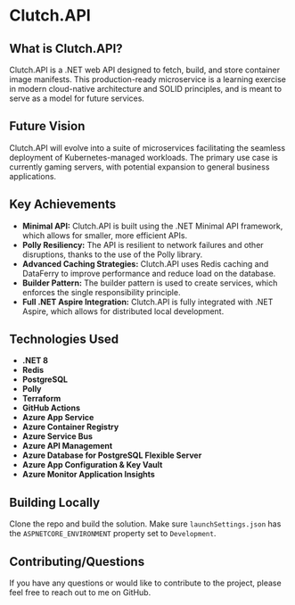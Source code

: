 # Clutch.API

## What is Clutch.API?

Clutch.API is a .NET web API designed to fetch, build, and store container image manifests. This production-ready microservice is a learning exercise in modern cloud-native architecture and SOLID principles, and is meant to serve as a model for future services.

## Future Vision

Clutch.API will evolve into a suite of microservices facilitating the seamless deployment of Kubernetes-managed workloads. The primary use case is currently gaming servers, with potential expansion to general business applications.

## Key Achievements

*   **Minimal API:** Clutch.API is built using the .NET Minimal API framework, which allows for smaller, more efficient APIs.
*   **Polly Resiliency:** The API is resilient to network failures and other disruptions, thanks to the use of the Polly library.
*   **Advanced Caching Strategies:** Clutch.API uses Redis caching and DataFerry to improve performance and reduce load on the database.
*   **Builder Pattern:** The builder pattern is used to create services, which enforces the single responsibility principle.
*   **Full .NET Aspire Integration:** Clutch.API is fully integrated with .NET Aspire, which allows for distributed local development.

## Technologies Used

*   **.NET 8**
*   **Redis**
*   **PostgreSQL**
*   **Polly**
*   **Terraform**
*   **GitHub Actions**
*   **Azure App Service**
*   **Azure Container Registry**
*   **Azure Service Bus**
*   **Azure API Management**
*   **Azure Database for PostgreSQL Flexible Server**
*   **Azure App Configuration & Key Vault**
*   **Azure Monitor Application Insights**

## Building Locally

Clone the repo and build the solution. Make sure `launchSettings.json` has the `ASPNETCORE_ENVIRONMENT` property set to `Development`.

## Contributing/Questions

If you have any questions or would like to contribute to the project, please feel free to reach out to me on GitHub.